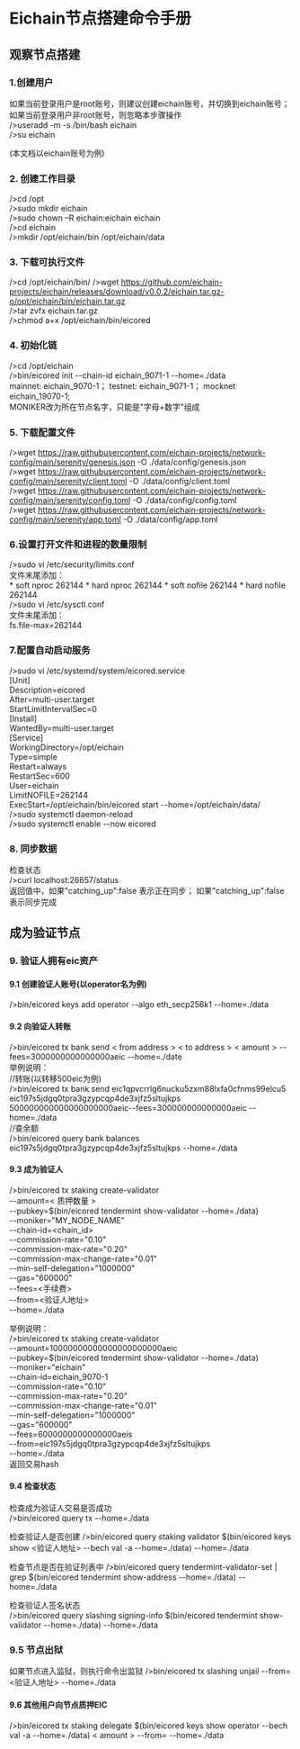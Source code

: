 # Eichain节点搭建命令手册

## 观察节点搭建
### 1.创建用户
如果当前登录用户是root账号，则建议创建eichain账号，并切换到eichain账号；如果当前登录用户非root账号，则忽略本步骤操作  
/>useradd -m -s /bin/bash eichain  
/>su eichain  
  
(本文档以eichain账号为例)  
  
### 2. 创建工作目录
/>cd /opt  
/>sudo mkdir eichain  
/>sudo chown –R eichain:eichain eichain  
/>cd eichain  
/>mkdir /opt/eichain/bin /opt/eichain/data  
  
### 3. 下载可执行文件
/>cd /opt/eichain/bin/ 
/>wget https://github.com/eichain-projects/eichain/releases/download/v0.0.2/eichain.tar.gz-o/opt/eichain/bin/eichain.tar.gz  
/>tar zvfx eichain.tar.gz  
/>chmod a+x /opt/eichain/bin/eicored  
  
### 4.  初始化链
/>cd  /opt/eichain  
/>bin/eicored init <MONIKER> --chain-id eichain_9071-1 --home=./data  
    mainnet: eichain_9070-1； testnet: eichain_9071-1； mocknet eichain_19070-1;  
    MONIKER改为所在节点名字，只能是"字母+数字"组成  
  
### 5. 下载配置文件
/>wget https://raw.githubusercontent.com/eichain-projects/network-config/main/serenity/genesis.json -O ./data/config/genesis.json  
/>wget https://raw.githubusercontent.com/eichain-projects/network-config/main/serenity/client.toml -O ./data/config/client.toml  
/>wget https://raw.githubusercontent.com/eichain-projects/network-config/main/serenity/config.toml -O ./data/config/config.toml  
/>wget https://raw.githubusercontent.com/eichain-projects/network-config/main/serenity/app.toml -O ./data/config/app.toml  
  
### 6.设置打开文件和进程的数量限制
/>sudo vi /etc/security/limits.conf  
文件末尾添加：  
\*       soft    nproc   262144
\*       hard    nproc   262144
\*       soft    nofile  262144
\*       hard    nofile  262144  
/>sudo vi /etc/sysctl.conf  
文件末尾添加：  
fs.file-max=262144  
  
### 7.配置自动启动服务
/>sudo vi /etc/systemd/system/eicored.service  
[Unit]  
Description=eicored  
After=multi-user.target  
StartLimitIntervalSec=0  
[Install]  
WantedBy=multi-user.target  
[Service]  
WorkingDirectory=/opt/eichain  
Type=simple  
Restart=always  
RestartSec=600  
User=eichain  
LimitNOFILE=262144  
ExecStart=/opt/eichain/bin/eicored start --home=/opt/eichain/data/  
/>sudo systemctl daemon-reload  
/>sudo systemctl enable --now eicored  

### 8. 同步数据
检查状态  
/>curl localhost:26657/status  
返回值中，如果"catching_up":false 表示正在同步； 如果"catching_up":false 表示同步完成  
  
## 成为验证节点
### 9. 验证人拥有eic资产
#### 9.1 创建验证人账号(以operator名为例)  
/>bin/eicored keys add operator --algo eth_secp256k1 --home=./data  
  
#### 9.2 向验证人转账
/>bin/eicored tx bank send < from address > < to address > < amount > --fees=3000000000000000aeic --home=./date  
举例说明：  
//转账(以转移500eic为例)  
/>bin/eicored tx bank send eic1qpvcrrlg6nucku5zxm88lxfa0cfnms99elcu5 eic197s5jdgq0tpra3gzypcqp4de3xjfz5sltujkps 500000000000000000000aeic--fees=300000000000000aeic --home=./data  
//查余额  
/>bin/eicored query bank balances eic197s5jdgq0tpra3gzypcqp4de3xjfz5sltujkps --home=./data  
  
#### 9.3 成为验证人
/>bin/eicored tx staking create-validator \
  --amount=< 质押数量 > \
  --pubkey=$(bin/eicored tendermint show-validator --home=./data) \
  --moniker="MY_NODE_NAME" \
  --chain-id=<chain_id> \
  --commission-rate="0.10" \
  --commission-max-rate="0.20" \
  --commission-max-change-rate="0.01" \
  --min-self-delegation="1000000" \
  --gas="600000" \
  --fees=<手续费> \
  --from=<验证人地址>\
  --home=./data  

举例说明：  
/>bin/eicored tx staking create-validator \
  --amount=10000000000000000000000aeic \
  --pubkey=$(bin/eicored tendermint show-validator --home=./data) \
  --moniker="eichain" \
  --chain-id=eichain_9070-1 \
  --commission-rate="0.10" \
  --commission-max-rate="0.20" \
  --commission-max-change-rate="0.01" \
  --min-self-delegation="1000000" \
  --gas="600000" \
  --fees=6000000000000000aeis \
  --from=eic197s5jdgq0tpra3gzypcqp4de3xjfz5sltujkps\
  --home=./data  
返回交易hash  

#### 9.4 检查状态
检查成为验证人交易是否成功  
/>bin/eicored query tx <your transaction hash> --home=./data
  
检查验证人是否创建
/>bin/eicored query staking validator $(bin/eicored keys show <验证人地址> --bech val -a --home=./data) --home=./data  

检查节点是否在验证列表中
/>bin/eicored query tendermint-validator-set | grep $(bin/eicored tendermint show-address --home=./data) --home=./data  
  
检查验证人签名状态  
/>bin/eicored query slashing signing-info $(bin/eicored tendermint show-validator --home=./data) --home=./data  
  
### 9.5 节点出狱
如果节点进入监狱，则执行命令出监狱
/>bin/eicored tx slashing unjail --from=<验证人地址> --home=./data

#### 9.6 其他用户向节点质押EIC
/>bin/eicored tx staking delegate $(bin/eicored keys show operator --bech val -a --home=./data) < amount > --from=<user> --home=./data
  
